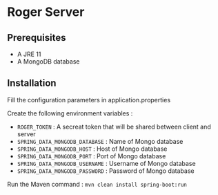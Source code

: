 # Roger Server

## Prerequisites

- A JRE 11
- A MongoDB database

## Installation

Fill the configuration parameters in application.properties

Create the following environment variables :
- `ROGER_TOKEN` : A secreat token that will be shared between client and server
- `SPRING_DATA_MONGODB_DATABASE` : Name of Mongo database
- `SPRING_DATA_MONGODB_HOST` : Host of Mongo database
- `SPRING_DATA_MONGODB_PORT` : Port of Mongo database
- `SPRING_DATA_MONGODB_USERNAME` : Username of Mongo database
- `SPRING_DATA_MONGODB_PASSWORD` : Password of Mongo database

Run the Maven command : `mvn clean install spring-boot:run`